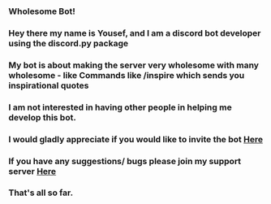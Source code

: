 ### Wholesome Bot!

### Hey there my name is Yousef, and I am a discord bot developer using the discord.py package
### My bot is about making the server very wholesome with many wholesome - like Commands like /inspire which sends you inspirational quotes
### I am not interested in having other people in helping me develop this bot.

### I would gladly appreciate if you would like to invite the bot [Here](https://discord.com/oauth2/authorize?client_id=767080666328072233&scope=bot&permissions=470281470)

### If you have any suggestions/ bugs please join my support server [Here](https://discord.gg/dUfZZQN3jp)

### That's all so far.
